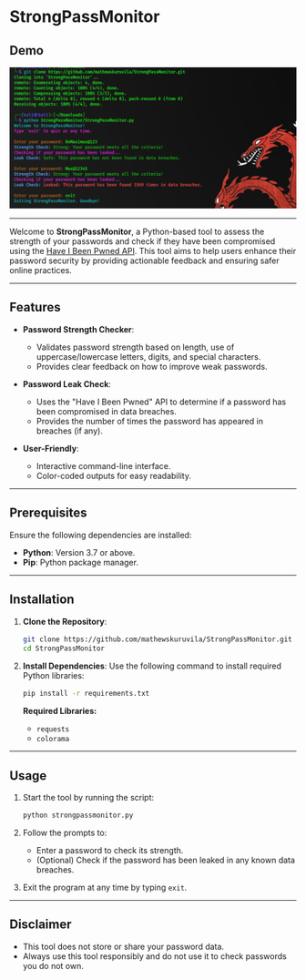 # StrongPassMonitor
## Demo

![alt text](image.png)

---
Welcome to **StrongPassMonitor**, a Python-based tool to assess the strength of your passwords and check if they have been compromised using the [Have I Been Pwned API](https://haveibeenpwned.com/). This tool aims to help users enhance their password security by providing actionable feedback and ensuring safer online practices.

---

## Features

- **Password Strength Checker**:
  - Validates password strength based on length, use of uppercase/lowercase letters, digits, and special characters.
  - Provides clear feedback on how to improve weak passwords.

- **Password Leak Check**:
  - Uses the "Have I Been Pwned" API to determine if a password has been compromised in data breaches.
  - Provides the number of times the password has appeared in breaches (if any).

- **User-Friendly**:
  - Interactive command-line interface.
  - Color-coded outputs for easy readability.

---

## Prerequisites

Ensure the following dependencies are installed:

- **Python**: Version 3.7 or above.
- **Pip**: Python package manager.

---

## Installation

1. **Clone the Repository**:
   ```bash
   git clone https://github.com/mathewskuruvila/StrongPassMonitor.git
   cd StrongPassMonitor
   ```

2. **Install Dependencies**:
   Use the following command to install required Python libraries:
   ```bash
   pip install -r requirements.txt
   ```

   **Required Libraries:**
   - `requests`
   - `colorama`

---

## Usage

1. Start the tool by running the script:
   ```bash
   python strongpassmonitor.py
   ```

2. Follow the prompts to:
   - Enter a password to check its strength.
   - (Optional) Check if the password has been leaked in any known data breaches.

3. Exit the program at any time by typing `exit`.

---

## Disclaimer

- This tool does not store or share your password data.
- Always use this tool responsibly and do not use it to check passwords you do not own.


